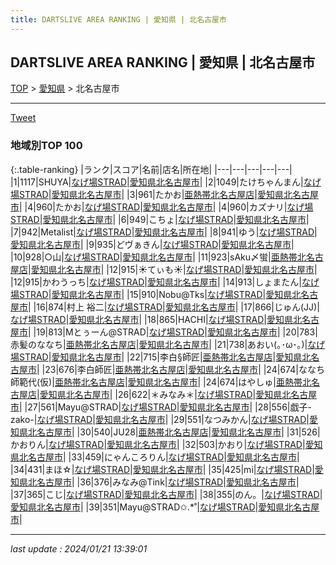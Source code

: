 ```yaml
---
title: DARTSLIVE AREA RANKING | 愛知県 | 北名古屋市
---
```

## DARTSLIVE AREA RANKING | 愛知県 | 北名古屋市

[TOP](/darts/rank/) > [愛知県](/darts/rank/愛知県/) > 北名古屋市

___

<a href="https://twitter.com/share?ref_src=twsrc%5Etfw" data-text="DARTSLIVE AREA RANKING | 愛知県北名古屋市" class="twitter-share-button" data-via="DARTSLIVE" data-hashtags="DARTSLIVE" data-related="DARTSLIVE" data-show-count="false">Tweet</a>

### 地域別TOP 100

{:.table-ranking}
|ランク|スコア|名前|店名|所在地|
|---|---|---|---|---|
|1|1117|SHUYA|<a href="https://search.dartslive.com/jp/shop/12c7f2f8c75736ef0d9b047a20a7ba1e">なげ場STRAD</a>|<a href="/darts/rank/愛知県/北名古屋市">愛知県北名古屋市</a>|
|2|1049|たけちゃんまん|<a href="https://search.dartslive.com/jp/shop/12c7f2f8c75736ef0d9b047a20a7ba1e">なげ場STRAD</a>|<a href="/darts/rank/愛知県/北名古屋市">愛知県北名古屋市</a>|
|3|961|たかお|<a href="https://search.dartslive.com/jp/shop/366357425b8f056325d56fb0e5c39bac">亜熱帯北名古屋店</a>|<a href="/darts/rank/愛知県/北名古屋市">愛知県北名古屋市</a>|
|4|960|たかお|<a href="https://search.dartslive.com/jp/shop/12c7f2f8c75736ef0d9b047a20a7ba1e">なげ場STRAD</a>|<a href="/darts/rank/愛知県/北名古屋市">愛知県北名古屋市</a>|
|4|960|カズナリ|<a href="https://search.dartslive.com/jp/shop/12c7f2f8c75736ef0d9b047a20a7ba1e">なげ場STRAD</a>|<a href="/darts/rank/愛知県/北名古屋市">愛知県北名古屋市</a>|
|6|949|こちょ|<a href="https://search.dartslive.com/jp/shop/12c7f2f8c75736ef0d9b047a20a7ba1e">なげ場STRAD</a>|<a href="/darts/rank/愛知県/北名古屋市">愛知県北名古屋市</a>|
|7|942|Metalist|<a href="https://search.dartslive.com/jp/shop/12c7f2f8c75736ef0d9b047a20a7ba1e">なげ場STRAD</a>|<a href="/darts/rank/愛知県/北名古屋市">愛知県北名古屋市</a>|
|8|941|ゆう|<a href="https://search.dartslive.com/jp/shop/12c7f2f8c75736ef0d9b047a20a7ba1e">なげ場STRAD</a>|<a href="/darts/rank/愛知県/北名古屋市">愛知県北名古屋市</a>|
|9|935|どヴぁきん|<a href="https://search.dartslive.com/jp/shop/12c7f2f8c75736ef0d9b047a20a7ba1e">なげ場STRAD</a>|<a href="/darts/rank/愛知県/北名古屋市">愛知県北名古屋市</a>|
|10|928|○山|<a href="https://search.dartslive.com/jp/shop/12c7f2f8c75736ef0d9b047a20a7ba1e">なげ場STRAD</a>|<a href="/darts/rank/愛知県/北名古屋市">愛知県北名古屋市</a>|
|11|923|sAku〆蛍|<a href="https://search.dartslive.com/jp/shop/366357425b8f056325d56fb0e5c39bac">亜熱帯北名古屋店</a>|<a href="/darts/rank/愛知県/北名古屋市">愛知県北名古屋市</a>|
|12|915|☀︎てぃも☀︎|<a href="https://search.dartslive.com/jp/shop/12c7f2f8c75736ef0d9b047a20a7ba1e">なげ場STRAD</a>|<a href="/darts/rank/愛知県/北名古屋市">愛知県北名古屋市</a>|
|12|915|かわうっち|<a href="https://search.dartslive.com/jp/shop/12c7f2f8c75736ef0d9b047a20a7ba1e">なげ場STRAD</a>|<a href="/darts/rank/愛知県/北名古屋市">愛知県北名古屋市</a>|
|14|913|しょまたん|<a href="https://search.dartslive.com/jp/shop/12c7f2f8c75736ef0d9b047a20a7ba1e">なげ場STRAD</a>|<a href="/darts/rank/愛知県/北名古屋市">愛知県北名古屋市</a>|
|15|910|Nobu@Tks|<a href="https://search.dartslive.com/jp/shop/12c7f2f8c75736ef0d9b047a20a7ba1e">なげ場STRAD</a>|<a href="/darts/rank/愛知県/北名古屋市">愛知県北名古屋市</a>|
|16|874|村上 裕二|<a href="https://search.dartslive.com/jp/shop/12c7f2f8c75736ef0d9b047a20a7ba1e">なげ場STRAD</a>|<a href="/darts/rank/愛知県/北名古屋市">愛知県北名古屋市</a>|
|17|866|じゅん(JJ)|<a href="https://search.dartslive.com/jp/shop/12c7f2f8c75736ef0d9b047a20a7ba1e">なげ場STRAD</a>|<a href="/darts/rank/愛知県/北名古屋市">愛知県北名古屋市</a>|
|18|865|HACHI|<a href="https://search.dartslive.com/jp/shop/12c7f2f8c75736ef0d9b047a20a7ba1e">なげ場STRAD</a>|<a href="/darts/rank/愛知県/北名古屋市">愛知県北名古屋市</a>|
|19|813|Mとぅーん@STRAD|<a href="https://search.dartslive.com/jp/shop/12c7f2f8c75736ef0d9b047a20a7ba1e">なげ場STRAD</a>|<a href="/darts/rank/愛知県/北名古屋市">愛知県北名古屋市</a>|
|20|783|赤髪のななち|<a href="https://search.dartslive.com/jp/shop/366357425b8f056325d56fb0e5c39bac">亜熱帯北名古屋店</a>|<a href="/darts/rank/愛知県/北名古屋市">愛知県北名古屋市</a>|
|21|738|あおい(｡･ω･｡)|<a href="https://search.dartslive.com/jp/shop/12c7f2f8c75736ef0d9b047a20a7ba1e">なげ場STRAD</a>|<a href="/darts/rank/愛知県/北名古屋市">愛知県北名古屋市</a>|
|22|715|李白§師匠|<a href="https://search.dartslive.com/jp/shop/366357425b8f056325d56fb0e5c39bac">亜熱帯北名古屋店</a>|<a href="/darts/rank/愛知県/北名古屋市">愛知県北名古屋市</a>|
|23|676|李白師匠|<a href="https://search.dartslive.com/jp/shop/366357425b8f056325d56fb0e5c39bac">亜熱帯北名古屋店</a>|<a href="/darts/rank/愛知県/北名古屋市">愛知県北名古屋市</a>|
|24|674|ななち師範代(仮)|<a href="https://search.dartslive.com/jp/shop/366357425b8f056325d56fb0e5c39bac">亜熱帯北名古屋店</a>|<a href="/darts/rank/愛知県/北名古屋市">愛知県北名古屋市</a>|
|24|674|はやしゅ|<a href="https://search.dartslive.com/jp/shop/366357425b8f056325d56fb0e5c39bac">亜熱帯北名古屋店</a>|<a href="/darts/rank/愛知県/北名古屋市">愛知県北名古屋市</a>|
|26|622|＊みなみ＊|<a href="https://search.dartslive.com/jp/shop/12c7f2f8c75736ef0d9b047a20a7ba1e">なげ場STRAD</a>|<a href="/darts/rank/愛知県/北名古屋市">愛知県北名古屋市</a>|
|27|561|Mayu@STRAD|<a href="https://search.dartslive.com/jp/shop/12c7f2f8c75736ef0d9b047a20a7ba1e">なげ場STRAD</a>|<a href="/darts/rank/愛知県/北名古屋市">愛知県北名古屋市</a>|
|28|556|戯子-zako-|<a href="https://search.dartslive.com/jp/shop/12c7f2f8c75736ef0d9b047a20a7ba1e">なげ場STRAD</a>|<a href="/darts/rank/愛知県/北名古屋市">愛知県北名古屋市</a>|
|29|551|なつみかん|<a href="https://search.dartslive.com/jp/shop/12c7f2f8c75736ef0d9b047a20a7ba1e">なげ場STRAD</a>|<a href="/darts/rank/愛知県/北名古屋市">愛知県北名古屋市</a>|
|30|540|JU28|<a href="https://search.dartslive.com/jp/shop/366357425b8f056325d56fb0e5c39bac">亜熱帯北名古屋店</a>|<a href="/darts/rank/愛知県/北名古屋市">愛知県北名古屋市</a>|
|31|526|かおりん|<a href="https://search.dartslive.com/jp/shop/12c7f2f8c75736ef0d9b047a20a7ba1e">なげ場STRAD</a>|<a href="/darts/rank/愛知県/北名古屋市">愛知県北名古屋市</a>|
|32|503|かおり|<a href="https://search.dartslive.com/jp/shop/12c7f2f8c75736ef0d9b047a20a7ba1e">なげ場STRAD</a>|<a href="/darts/rank/愛知県/北名古屋市">愛知県北名古屋市</a>|
|33|459|にゃんころりん|<a href="https://search.dartslive.com/jp/shop/12c7f2f8c75736ef0d9b047a20a7ba1e">なげ場STRAD</a>|<a href="/darts/rank/愛知県/北名古屋市">愛知県北名古屋市</a>|
|34|431|まほ☆|<a href="https://search.dartslive.com/jp/shop/12c7f2f8c75736ef0d9b047a20a7ba1e">なげ場STRAD</a>|<a href="/darts/rank/愛知県/北名古屋市">愛知県北名古屋市</a>|
|35|425|mi|<a href="https://search.dartslive.com/jp/shop/12c7f2f8c75736ef0d9b047a20a7ba1e">なげ場STRAD</a>|<a href="/darts/rank/愛知県/北名古屋市">愛知県北名古屋市</a>|
|36|376|みなみ@Tink|<a href="https://search.dartslive.com/jp/shop/12c7f2f8c75736ef0d9b047a20a7ba1e">なげ場STRAD</a>|<a href="/darts/rank/愛知県/北名古屋市">愛知県北名古屋市</a>|
|37|365|こじ|<a href="https://search.dartslive.com/jp/shop/12c7f2f8c75736ef0d9b047a20a7ba1e">なげ場STRAD</a>|<a href="/darts/rank/愛知県/北名古屋市">愛知県北名古屋市</a>|
|38|355|のん。|<a href="https://search.dartslive.com/jp/shop/12c7f2f8c75736ef0d9b047a20a7ba1e">なげ場STRAD</a>|<a href="/darts/rank/愛知県/北名古屋市">愛知県北名古屋市</a>|
|39|351|Mayu@STRAD✩.*˚|<a href="https://search.dartslive.com/jp/shop/12c7f2f8c75736ef0d9b047a20a7ba1e">なげ場STRAD</a>|<a href="/darts/rank/愛知県/北名古屋市">愛知県北名古屋市</a>|



___

_last update : 2024/01/21 13:39:01_


<script src="https://cdnjs.cloudflare.com/ajax/libs/jquery/3.6.1/jquery.min.js" integrity="sha512-aVKKRRi/Q/YV+4mjoKBsE4x3H+BkegoM/em46NNlCqNTmUYADjBbeNefNxYV7giUp0VxICtqdrbqU7iVaeZNXA==" crossorigin="anonymous" referrerpolicy="no-referrer"></script>
<script src="https://cdnjs.cloudflare.com/ajax/libs/jquery.tablesorter/2.31.3/js/jquery.tablesorter.min.js" integrity="sha512-qzgd5cYSZcosqpzpn7zF2ZId8f/8CHmFKZ8j7mU4OUXTNRd5g+ZHBPsgKEwoqxCtdQvExE5LprwwPAgoicguNg==" crossorigin="anonymous" referrerpolicy="no-referrer"></script>
<link rel="stylesheet" href="https://cdnjs.cloudflare.com/ajax/libs/jquery.tablesorter/2.31.3/css/theme.default.min.css" integrity="sha512-wghhOJkjQX0Lh3NSWvNKeZ0ZpNn+SPVXX1Qyc9OCaogADktxrBiBdKGDoqVUOyhStvMBmJQ8ZdMHiR3wuEq8+w==" crossorigin="anonymous" referrerpolicy="no-referrer" />
<script>
$(function() {
    $(".table-ranking").tablesorter({sortList:[[0, 0]]});
});
</script>

<script async src="https://platform.twitter.com/widgets.js" charset="utf-8"></script>